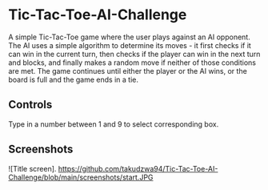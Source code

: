 # Tic-Tac-Toe-AI-Challenge

A simple Tic-Tac-Toe game where the user plays against an AI opponent. The AI uses a simple algorithm to determine its moves - it first checks if it can win in the current turn, then checks if the player can win in the next turn and blocks, and finally makes a random move if neither of those conditions are met. The game continues until either the player or the AI wins, or the board is full and the game ends in a tie.

## Controls
 Type in a number between 1 and 9 to select corresponding box.
 
 ## Screenshots
 ![Title screen]. https://github.com/takudzwa94/Tic-Tac-Toe-AI-Challenge/blob/main/screenshots/start.JPG
 
 
 



